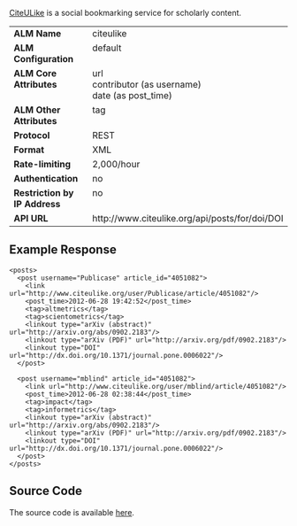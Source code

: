 [CiteULike](http://www.citeulike.org) is a social bookmarking service for scholarly content.

<table width=100% border="0" cellspacing="0" cellpadding="0">
<tbody>
<tr>
<td valign="top" width=30%><strong>ALM Name</strong></td>
<td valign="top" width=70%>citeulike</td>
</tr>
<tr>
<td valign="top" width=20%><strong>ALM Configuration</strong></td>
<td valign="top" width=80%>default</td>
</tr>
<tr>
<td valign="top" width=20%><strong>ALM Core Attributes</strong></td>
<td valign="top" width=80%>url<br/>contributor (as username)<br/>date (as post_time)</td>
</tr>
<td valign="top" width=20%><strong>ALM Other Attributes</strong></td>
<td valign="top" width=80%>tag</td>
</tr>
<tr>
<td valign="top" width=30%><strong>Protocol</strong></td>
<td valign="top" width=70%>REST</td>
</tr>
<tr>
<td valign="top" width=30%><strong>Format</strong></td>
<td valign="top" width=70%>XML</td>
</tr>
<tr>
<td valign="top" width=20%><strong>Rate-limiting</strong></td>
<td valign="top" width=80%>2,000/hour</td>
</tr>
<tr>
<td valign="top" width=20%><strong>Authentication</strong></td>
<td valign="top" width=80%>no</td>
</tr>
<tr>
<td valign="top" width=20%><strong>Restriction by IP Address</strong></td>
<td valign="top" width=80%>no</td>
</tr>
<tr>
<td valign="top" width=20%><strong>API URL</strong></td>
<td valign="top" width=80%>http://www.citeulike.org/api/posts/for/doi/DOI</td>
</tr>
</tbody>
</table>

## Example Response
    <posts>
      <post username="Publicase" article_id="4051082">
        <link url="http://www.citeulike.org/user/Publicase/article/4051082"/>
        <post_time>2012-06-28 19:42:52</post_time>
        <tag>altmetrics</tag>
        <tag>scientometrics</tag>
        <linkout type="arXiv (abstract)" url="http://arxiv.org/abs/0902.2183"/>
        <linkout type="arXiv (PDF)" url="http://arxiv.org/pdf/0902.2183"/>
        <linkout type="DOI" url="http://dx.doi.org/10.1371/journal.pone.0006022"/>
      </post>

      <post username="mblind" article_id="4051082">
        <link url="http://www.citeulike.org/user/mblind/article/4051082"/>
        <post_time>2012-06-28 02:38:44</post_time>
        <tag>impact</tag>
        <tag>informetrics</tag>
        <linkout type="arXiv (abstract)" url="http://arxiv.org/abs/0902.2183"/>
        <linkout type="arXiv (PDF)" url="http://arxiv.org/pdf/0902.2183"/>
        <linkout type="DOI" url="http://dx.doi.org/10.1371/journal.pone.0006022"/>
      </post>
    </posts>

## Source Code
The source code is available [here](https://github.com/articlemetrics/alm/blob/master/app/models/sources/citeulike.rb).
